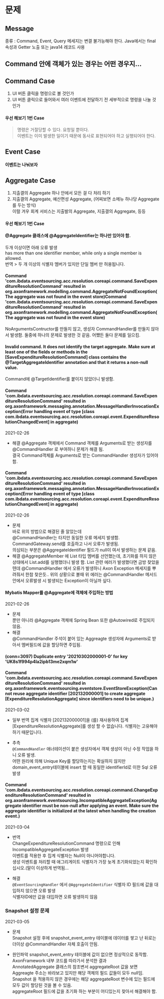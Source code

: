 # 문제

## Message
종류 : Command, Event, Query
메세지는 변결 불가능해야 한다.
Java에서는 final 속성과 Getter 노출 또는 java14 레코드 사용


## Command 안에 객체가 있는 경우는 어떤 경우지...




## Command Case
1. UI 버튼 클릭을 명령으로 볼 것인가
2. UI 버튼 클릭으로 들어와서 여러 이벤트에 전달하기 전 세부적으로 명령을 나눌 것 인가

#### 우선 해보기 1번 Case

> 명령은 거절당할 수 있다. 요청일 뿐이다.  
> 이벤트는 이미 발생한 일이기 때문에 동사로 표현되어야 하고 실행되어야 한다.


## Event Case
#### 이벤트는 나눠보자




## Aggregate Case
1. 지출결의 Aggregate 하나 안에서 모든 걸 다 처리 하기
2. 지출결의 Aggregate, 예산편성 Aggregate, (어찌보면 소메뉴 하나당 Aggregate를 두는 방식)  
이럴 겨우 회계 서비스는 지출발의 Aggregate, 지출결의 Aggregate, 등등
   
#### 우선 해보기 1번 Case



#### @Aggregate 클래스에 @AggregateIdentifier는 하나만 있어야 함.
두개 이상이면 아래 오류 발생  
has more than one identifier member, while only a single member is allowed.  
번역 > 두 개 이상의 식별자 멤버가 있지만 단일 멤버 만 허용됩니다.



#### Command 'com.ibdata.eventsourcing.acc.resolution.coreapi.command.SaveExpenditureResolutionCommand' resulted in org.axonframework.modelling.command.AggregateNotFoundException(The aggregate was not found in the event store)Command 'com.ibdata.eventsourcing.acc.resolution.coreapi.command.SaveExpenditureResolutionCommand' resulted in org.axonframework.modelling.command.AggregateNotFoundException(The aggregate was not found in the event store)
NoArgumentsContructor를 만들지 않고, 생성자 CommandHandler를 만들지 않아서 발생함.
둘중에 하나의 문제로 발생한 것 같음. 어쨌든 둘다 문제를 일으킴.

#### Invalid command. It does not identify the target aggregate. Make sure at least one of the fields or methods in the [SaveExpenditureResolutionCommand] class contains the @TargetAggregateIdentifier annotation and that it returns a non-null value.
Command에 @TargetIdentifier를 붙이지 않았더니 발생함.


#### Command 'com.ibdata.eventsourcing.acc.resolution.coreapi.command.SaveExpenditureResolutionCommand' resulted in org.axonframework.messaging.annotation.MessageHandlerInvocationException(Error handling event of type [class com.ibdata.eventsourcing.acc.resolution.coreapi.event.ExpenditureResolutionChangedEvent] in aggregate)
2021-02-26
- 해결
@Aggregate 객체에서 Command 객체를 Arguments로 받는 생성자를 @CommandHandler 로 부여하니 문제가 해결 됨.  
결국 Command객체를 Arguments로 받는 CommandHandler 생성자가 있어야 함.  


#### Command 'com.ibdata.eventsourcing.acc.resolution.coreapi.command.SaveExpenditureResolutionCommand' resulted in org.axonframework.messaging.annotation.MessageHandlerInvocationException(Error handling event of type [class com.ibdata.eventsourcing.acc.resolution.coreapi.event.ExpenditureResolutionChangedEvent] in aggregate)
2021-02-26  
- 문제  
바로 위의 방법으로 해결된 줄 알았는데  
@CommandHandler는 타지만 동일한 오류 메세지 발생함.  
CommandGateway.send를 호출하고 나서 오류가 발생됨.  
의심되는 부분은 @AggregateIdentifier 필드가 null이 여서 발생하는 문제 같음.
- 해결
@AggregateMember 에 List 타입 멤버를 선언했는데, 초기화를 하지 않은상태에서 List.add를 실행했더니 발생 함.
List 관련 에러가 발생했다면 금방 찾았을텐데 @CommandHandler 에서 오류가 발생하니 Axon Exception 메세지를 뿌려줘서
한참 찾은듯..
위의 상황으로 볼때 위 에러는 @CommandHandler 메서드 안에서 오류발생 시 발생되는 Exception이 아닐까 싶다.
  
#### Mybatis Mapper를 @Aggregate에 객체에 주입하는 방법
2021-02-26
- 문제  
뿐만 아니라 @Aggregate 객체에 Spring Bean 또한 @Autowired로 주입되지 않음.
- 해결  
@CommandHandler 주석이 붙어 있는 Aggreagte 생성자에 Arguments로 받아서 멤버필드에 값을 할당하면 주입됨.
  

#### (conn=3097) Duplicate entry '20210302000001-0' for key 'UK8s1f994p4la2ipb13me2xqm1w'
#### Command 'com.ibdata.eventsourcing.acc.resolution.coreapi.command.SaveExpenditureResolutionCommand' resulted in org.axonframework.eventsourcing.eventstore.EventStoreException(Cannot reuse aggregate identifier [202132000001] to create aggregate [ExpenditureResolutionAggregate] since identifiers need to be unique.)
2021-03-02
- 일부 번역 
  집계 식별자 [202132000001]을 (를) 재사용하여 집계 [ExpenditureResolutionAggregate]를 생성 할 수 없습니다. 식별자는 고유해야하기 때문입니다.  
  
- 추측  
`@CommandHandler` 애너테이션이 붙은 생성자에서 객체 생성이 아닌 수정 작업을 하니 오류 발생.  
  어떤 원리에 의해 Unique Key를 할당하는지는 확실하지 않지만 domain_event_entry테이블에 insert 할 때 동일한 identifierId로 이한 Sql 오류 발생


#### Command 'com.ibdata.eventsourcing.acc.resolution.coreapi.command.ChangeExpenditureResolutionCommand' resulted in org.axonframework.eventsourcing.IncompatibleAggregateException(Aggregate identifier must be non-null after applying an event. Make sure the aggregate identifier is initialized at the latest when handling the creation event.)
2021-03-04
- 번역  
  ChangeExpenditureResolutionCommand 명령으로 인해 IncompatibleAggregateException 발생  
  이벤트를 적용한 후 집계 식별자는 Null이 아니어야합니다.  
  생성 이벤트를 처리할 때 애그리게이트 식별자가 가장 늦게 초기화되었는지 확인하십시오.(말이 이상하게 번역됨...  
  
- 해결  
  `@EventSourcingHandler` 에서 `@AggregateIdentifier` 식별자 ID 필드에 값을 대입하지 않으면 오류 발생  
  식별자ID에만 값을 대입하면 오류 발생하지 않음  
  

### Snapshot 설정 문제
2021-03-05
- 문제  
  Snapshot 설정 후에 snapshot_event_entry 테이블에 데이터를 쌓고 난 뒤로는 더이상 @CommandHandler 자체 호출이 안됨.  

- 원인파악
  snapshot_event_entry 테이블에 값이 없으면 정상적으로 동작함. AxonFramework 내부 코드를 따라가서 분석한 결과  
  AnnotatedAggregate 클래스의 참조변서 aggregateRoot 값을 보면 Aggreagte 주소는 바라보고 있지만
  해당 객체의 필드 값들이 모두 null임.  
  Snapshot 을 적용하지 않은 경우에는 해당 aggregateRoot 변수에 있는 필드에 모두 값이 할당된 것을 볼 수 있음.  
  aggregateRoot 필드에 값을 초기화 하는 부분이 어디있는지 찾아서 해결해야 함.  
  
